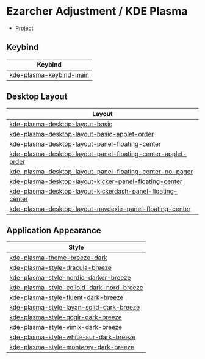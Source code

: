 

# Ezarcher Adjustment / KDE Plasma

* [Project](https://github.com/samwhelp/ezarcher-adjustment/tree/main/prototype/de/kde-plasma)


## Keybind

| Keybind |
| --- |
| [kde-plasma-keybind-main](https://github.com/samwhelp/ezarcher-adjustment/tree/main/prototype/de/kde-plasma/part/keybind/kde-plasma-keybind-main) |


## Desktop Layout

| Layout |
| --- |
| [kde-plasma-desktop-layout-basic](https://github.com/samwhelp/ezarcher-adjustment/tree/main/prototype/de/kde-plasma/part/layout/kde-plasma-desktop-layout-basic) |
| [kde-plasma-desktop-layout-basic-applet-order](https://github.com/samwhelp/ezarcher-adjustment/tree/main/prototype/de/kde-plasma/part/layout/kde-plasma-desktop-layout-basic-applet-order) |
| [kde-plasma-desktop-layout-panel-floating-center](https://github.com/samwhelp/ezarcher-adjustment/tree/main/prototype/de/kde-plasma/part/layout/kde-plasma-desktop-layout-panel-floating-center) |
| [kde-plasma-desktop-layout-panel-floating-center-applet-order](https://github.com/samwhelp/ezarcher-adjustment/tree/main/prototype/de/kde-plasma/part/layout/kde-plasma-desktop-layout-panel-floating-center-applet-order) |
| [kde-plasma-desktop-layout-panel-floating-center-no-pager](https://github.com/samwhelp/ezarcher-adjustment/tree/main/prototype/de/kde-plasma/part/layout/kde-plasma-desktop-layout-panel-floating-center-no-pager) |
| [kde-plasma-desktop-layout-kicker-panel-floating-center](https://github.com/samwhelp/ezarcher-adjustment/tree/main/prototype/de/kde-plasma/part/layout/kde-plasma-desktop-layout-kicker-panel-floating-center) |
| [kde-plasma-desktop-layout-kickerdash-panel-floating-center](https://github.com/samwhelp/ezarcher-adjustment/tree/main/prototype/de/kde-plasma/part/layout/kde-plasma-desktop-layout-kickerdash-panel-floating-center) |
| [kde-plasma-desktop-layout-navdexie-panel-floating-center](https://github.com/samwhelp/ezarcher-adjustment/tree/main/prototype/de/kde-plasma/part/layout/kde-plasma-desktop-layout-navdexie-panel-floating-center) |


## Application Appearance


| Style |
| --- |
| [kde-plasma-theme-breeze-dark](https://github.com/samwhelp/ezarcher-adjustment/tree/main/prototype/de/kde-plasma/part/style/kde-plasma-theme-breeze-dark) |
| [kde-plasma-style-dracula-breeze](https://github.com/samwhelp/ezarcher-adjustment/tree/main/prototype/de/kde-plasma/part/style/kde-plasma-style-dracula-breeze) |
| [kde-plasma-style-nordic-darker-breeze](https://github.com/samwhelp/ezarcher-adjustment/tree/main/prototype/de/kde-plasma/part/style/kde-plasma-style-nordic-darker-breeze) |
| [kde-plasma-style-colloid-dark-nord-breeze](https://github.com/samwhelp/ezarcher-adjustment/tree/main/prototype/de/kde-plasma/part/style/kde-plasma-style-colloid-dark-nord-breeze) |
| [kde-plasma-style-fluent-dark-breeze](https://github.com/samwhelp/ezarcher-adjustment/tree/main/prototype/de/kde-plasma/part/style/kde-plasma-style-fluent-dark-breeze) |
| [kde-plasma-style-layan-solid-dark-breeze](https://github.com/samwhelp/ezarcher-adjustment/tree/main/prototype/de/kde-plasma/part/style/kde-plasma-style-layan-solid-dark-breeze) |
| [kde-plasma-style-qogir-dark-breeze](https://github.com/samwhelp/ezarcher-adjustment/tree/main/prototype/de/kde-plasma/part/style/kde-plasma-style-qogir-dark-breeze) |
| [kde-plasma-style-vimix-dark-breeze](https://github.com/samwhelp/ezarcher-adjustment/tree/main/prototype/de/kde-plasma/part/style/kde-plasma-style-vimix-dark-breeze) |
| [kde-plasma-style-white-sur-dark-breeze](https://github.com/samwhelp/ezarcher-adjustment/tree/main/prototype/de/kde-plasma/part/style/kde-plasma-style-white-sur-dark-breeze) |
| [kde-plasma-style-monterey-dark-breeze](https://github.com/samwhelp/ezarcher-adjustment/tree/main/prototype/de/kde-plasma/part/style/kde-plasma-style-monterey-dark-breeze) |
